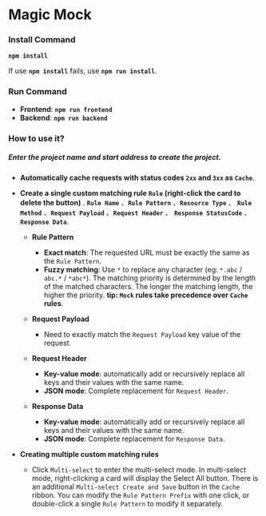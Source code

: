 #  Magic Mock

### Install Command 

**`npm install`**

If use **`npm install`** fails, use **`npm run install`**.

### Run Command
+ **Frontend**: **`npm run frontend`**
+ **Backend**: **`npm run backend`**

### How to use it?

##### Enter the project name and start address to create the project.
  + **Automatically cache requests with status codes `2xx` and `3xx` as `Cache`**.

  + **Create a single custom matching rule `Rule` (right-click the card to delete the button)** .
  **`Rule Name`** 、**`Rule Pattern`** 、**`Resource Type`** 、 **`Rule Method`** 、**`Request Payload`** 、**`Request Header`** 、 **`Response StatusCode`** 、**`Response Data`**.
  
     + **Rule Pattern**
       + **Exact match**: The requested URL must be exactly the same as the `Rule Pattern`.
       + **Fuzzy matching**: Use `*` to replace any character (eg: `*.abc` / `abc.*` / `*abc*`).
    The matching priority is determined by the length of the matched characters. The longer the matching length, the higher the priority.
    **tip: `Mock` rules take precedence over `Cache` rules**.

     + **Request Payload**
       + Need to exactly match the `Request Payload` key value of the request.

     + **Request Header**
       + **Key-value mode**: automatically add or recursively replace all keys and their values ​​with the same name.
       + **JSON mode**: Complete replacement for `Request Header`.

     + **Response Data**
       + **Key-value mode**: automatically add or recursively replace all keys and their values ​​with the same name.
       + **JSON mode**: Complete replacement for `Response Data`.

  + **Creating multiple custom matching rules**
    + Click `Multi-select` to enter the multi-select mode. In multi-select mode, right-clicking a card will display the Select All button. There is an additional `Multi-select Create and Save` button in the `Cache` ribbon. You can modify the `Rule Pattern Prefix` with one click, or double-click a single `Rule Pattern` to modify it separately.

